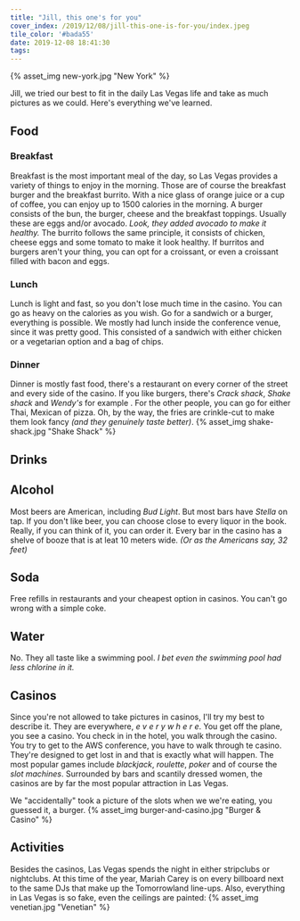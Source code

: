 ```yaml
---
title: "Jill, this one's for you"
cover_index: /2019/12/08/jill-this-one-is-for-you/index.jpeg
tile_color: '#bada55'
date: 2019-12-08 18:41:30
tags:
---
```

{% asset_img new-york.jpg "New York" %}

Jill, we tried our best to fit in the daily Las Vegas life and take as much pictures as we could. Here's everything we've learned.

## Food
### Breakfast
Breakfast is the most important meal of the day, so Las Vegas provides a variety of things to enjoy in the morning. Those are of course the breakfast burger and the breakfast burrito. With a nice glass of orange juice or a cup of coffee, you can enjoy up to 1500 calories in the morning. A burger consists of the bun, the burger, cheese and the breakfast toppings. Usually these are eggs and/or avocado. *Look, they added avocado to make it healthy.* The burrito follows the same principle, it consists of chicken, cheese eggs and some tomato to make it look healthy. If burritos and burgers aren't your thing, you can opt for a croissant, or even a croissant filled with bacon and eggs.
### Lunch
Lunch is light and fast, so you don't lose much time in the casino. You can go as heavy on the calories as you wish. Go for a sandwich or a burger, everything is possible. We mostly had lunch inside the conference venue, since it was pretty good. This consisted of a sandwich with either chicken or a vegetarian option and a bag of chips.
### Dinner
Dinner is mostly fast food, there's a restaurant on every corner of the street and every side of the casino. If you like burgers, there's *Crack shack*, *Shake shack* and *Wendy's* for example . For the other people, you can go for either Thai, Mexican of pizza. Oh, by the way, the fries are crinkle-cut to make them look fancy *(and they genuinely taste better)*.
{% asset_img shake-shack.jpg "Shake Shack" %}

## Drinks
## Alcohol
Most beers are American, including *Bud Light*. But most bars have *Stella* on tap. If you don't like beer, you can choose close to every liquor in the book. Really, if you can think of it, you can order it. Every bar in the casino has a shelve of booze that is at leat 10 meters wide. *(Or as the Americans say, 32 feet)*
## Soda
Free refills in restaurants and your cheapest option in casinos. You can't go wrong with a simple coke.
## Water
No. They all taste like a swimming pool. *I bet even the swimming pool had less chlorine in it.*

## Casinos
Since you're not allowed to take pictures in casinos, I'll try my best to describe it. They are everywhere, *e v e r y w h e r e*. You get off the plane, you see a casino. You check in in the hotel, you walk through the casino. You try to get to the AWS conference, you have to walk through te casino. They're designed to get lost in and that is exactly what will happen. The most popular games include *blackjack*, *roulette*, *poker* and of course the *slot machines*. Surrounded by bars and scantily dressed women, the casinos are by far the most popular attraction in Las Vegas.

We "accidentally" took a picture of the slots when we we're eating, you guessed it, a burger.
{% asset_img burger-and-casino.jpg "Burger & Casino" %}

## Activities
Besides the casinos, Las Vegas spends the night in either stripclubs or nightclubs. At this time of the year, Mariah Carey is on every billboard next to the same DJs that make up the Tomorrowland line-ups. Also, everything in Las Vegas is so fake, even the ceilings are painted:
{% asset_img venetian.jpg "Venetian" %}
